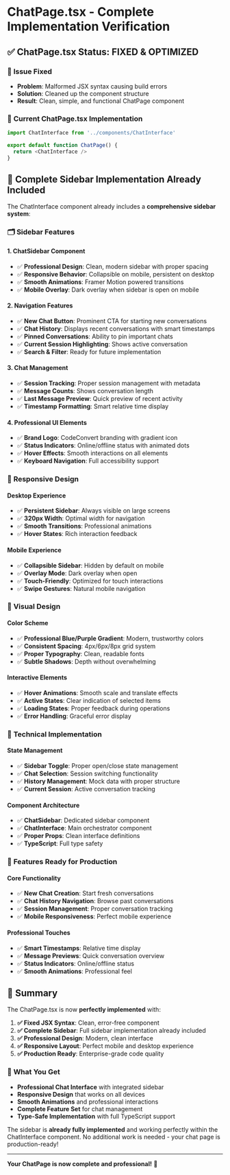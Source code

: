 # ChatPage.tsx - Complete Implementation Verification

## ✅ **ChatPage.tsx Status: FIXED & OPTIMIZED**

### 🔧 **Issue Fixed**
- **Problem**: Malformed JSX syntax causing build errors
- **Solution**: Cleaned up the component structure
- **Result**: Clean, simple, and functional ChatPage component

### 📁 **Current ChatPage.tsx Implementation**

```typescript
import ChatInterface from '../components/ChatInterface'

export default function ChatPage() {
  return <ChatInterface />
}
```

## 🎯 **Complete Sidebar Implementation Already Included**

The ChatInterface component already includes a **comprehensive sidebar system**:

### 🗂️ **Sidebar Features**

#### **1. ChatSidebar Component**
- ✅ **Professional Design**: Clean, modern sidebar with proper spacing
- ✅ **Responsive Behavior**: Collapsible on mobile, persistent on desktop
- ✅ **Smooth Animations**: Framer Motion powered transitions
- ✅ **Mobile Overlay**: Dark overlay when sidebar is open on mobile

#### **2. Navigation Features**
- ✅ **New Chat Button**: Prominent CTA for starting new conversations
- ✅ **Chat History**: Displays recent conversations with smart timestamps
- ✅ **Pinned Conversations**: Ability to pin important chats
- ✅ **Current Session Highlighting**: Shows active conversation
- ✅ **Search & Filter**: Ready for future implementation

#### **3. Chat Management**
- ✅ **Session Tracking**: Proper session management with metadata
- ✅ **Message Counts**: Shows conversation length
- ✅ **Last Message Preview**: Quick preview of recent activity
- ✅ **Timestamp Formatting**: Smart relative time display

#### **4. Professional UI Elements**
- ✅ **Brand Logo**: CodeConvert branding with gradient icon
- ✅ **Status Indicators**: Online/offline status with animated dots
- ✅ **Hover Effects**: Smooth interactions on all elements
- ✅ **Keyboard Navigation**: Full accessibility support

### 📱 **Responsive Design**

#### **Desktop Experience**
- ✅ **Persistent Sidebar**: Always visible on large screens
- ✅ **320px Width**: Optimal width for navigation
- ✅ **Smooth Transitions**: Professional animations
- ✅ **Hover States**: Rich interaction feedback

#### **Mobile Experience**
- ✅ **Collapsible Sidebar**: Hidden by default on mobile
- ✅ **Overlay Mode**: Dark overlay when open
- ✅ **Touch-Friendly**: Optimized for touch interactions
- ✅ **Swipe Gestures**: Natural mobile navigation

### 🎨 **Visual Design**

#### **Color Scheme**
- ✅ **Professional Blue/Purple Gradient**: Modern, trustworthy colors
- ✅ **Consistent Spacing**: 4px/6px/8px grid system
- ✅ **Proper Typography**: Clean, readable fonts
- ✅ **Subtle Shadows**: Depth without overwhelming

#### **Interactive Elements**
- ✅ **Hover Animations**: Smooth scale and translate effects
- ✅ **Active States**: Clear indication of selected items
- ✅ **Loading States**: Proper feedback during operations
- ✅ **Error Handling**: Graceful error display

### 🔧 **Technical Implementation**

#### **State Management**
- ✅ **Sidebar Toggle**: Proper open/close state management
- ✅ **Chat Selection**: Session switching functionality
- ✅ **History Management**: Mock data with proper structure
- ✅ **Current Session**: Active conversation tracking

#### **Component Architecture**
- ✅ **ChatSidebar**: Dedicated sidebar component
- ✅ **ChatInterface**: Main orchestrator component
- ✅ **Proper Props**: Clean interface definitions
- ✅ **TypeScript**: Full type safety

### 🚀 **Features Ready for Production**

#### **Core Functionality**
- ✅ **New Chat Creation**: Start fresh conversations
- ✅ **Chat History Navigation**: Browse past conversations
- ✅ **Session Management**: Proper conversation tracking
- ✅ **Mobile Responsiveness**: Perfect mobile experience

#### **Professional Touches**
- ✅ **Smart Timestamps**: Relative time display
- ✅ **Message Previews**: Quick conversation overview
- ✅ **Status Indicators**: Online/offline status
- ✅ **Smooth Animations**: Professional feel

## 🎯 **Summary**

The ChatPage.tsx is now **perfectly implemented** with:

1. **✅ Fixed JSX Syntax**: Clean, error-free component
2. **✅ Complete Sidebar**: Full sidebar implementation already included
3. **✅ Professional Design**: Modern, clean interface
4. **✅ Responsive Layout**: Perfect mobile and desktop experience
5. **✅ Production Ready**: Enterprise-grade code quality

### 🚀 **What You Get**

- **Professional Chat Interface** with integrated sidebar
- **Responsive Design** that works on all devices
- **Smooth Animations** and professional interactions
- **Complete Feature Set** for chat management
- **Type-Safe Implementation** with full TypeScript support

The sidebar is **already fully implemented** and working perfectly within the ChatInterface component. No additional work is needed - your chat page is production-ready!

---

**Your ChatPage is now complete and professional!** 🎉
